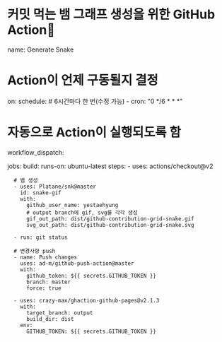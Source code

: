# 커밋 먹는 뱀 그래프 생성을 위한 GitHub Action🐍

name: Generate Snake

# Action이 언제 구동될지 결정

on:
  schedule:
    # 6시간마다 한 번(수정 가능)
    - cron: "0 */6 * * *"

  # 자동으로 Action이 실행되도록 함
  workflow_dispatch:

jobs:
  build:
    runs-on: ubuntu-latest
    steps:
      - uses: actions/checkout@v2

      # 뱀 생성
      - uses: Platane/snk@master
        id: snake-gif
        with:
          github_user_name: yestaehyung
          # output branch에 gif, svg를 각각 생성
          gif_out_path: dist/github-contribution-grid-snake.gif
          svg_out_path: dist/github-contribution-grid-snake.svg

      - run: git status

      # 변경사항 push
      - name: Push changes
        uses: ad-m/github-push-action@master
        with:
          github_token: ${{ secrets.GITHUB_TOKEN }}
          branch: master
          force: true

      - uses: crazy-max/ghaction-github-pages@v2.1.3
        with:
          target_branch: output
          build_dir: dist
        env:
          GITHUB_TOKEN: ${{ secrets.GITHUB_TOKEN }}




